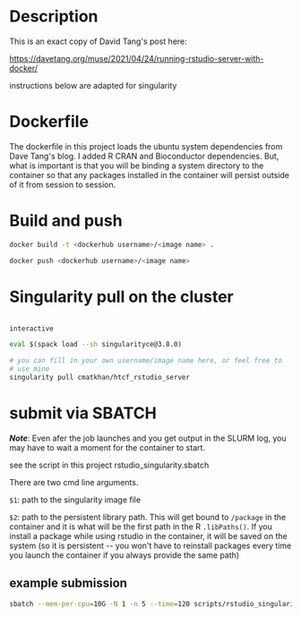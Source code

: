 # Description

This is an exact copy of David Tang's post here:

https://davetang.org/muse/2021/04/24/running-rstudio-server-with-docker/

instructions below are adapted for singularity

# Dockerfile

The dockerfile in this project loads the ubuntu system dependencies from 
Dave Tang's blog. I added R CRAN and Bioconductor dependencies. But, what 
is important is that you will be binding a system directory to the container so 
that any packages installed in the container will persist outside of it 
from session to session.

# Build and push

```sh
docker build -t <dockerhub username>/<image name> .
```

```sh
docker push <dockerhub username>/<image name>
```

# Singularity pull on the cluster

```sh

interactive

eval $(spack load --sh singularityce@3.8.0)

# you can fill in your own username/image name here, or feel free to 
# use mine
singularity pull cmatkhan/htcf_rstudio_server
```

# submit via SBATCH

***Note***: Even afer the job launches and you get output in the SLURM log, you may have to wait a moment
for the container to start.

see the script in this project rstudio_singularity.sbatch

There are two cmd line arguments.

`$1`: path to the singularity image file

`$2`: path to the persistent library path. This will get bound to 
`/package` in the container and it is what will be the first path in the R 
`.libPaths()`. If you install a package while using rstudio in the container, 
it will be saved on the system (so it is persistent -- you won't have to 
reinstall packages every time you launch the container if you always provide 
the same path)

## example submission

```sh
sbatch --mem-per-cpu=10G -N 1 -n 5 --time=120 scripts/rstudio_singularity.sbatch software/htcf_rstudio_server_latest.sif $PWD/R/4.2/
```
